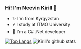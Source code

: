 ### Hi! I'm Neevin Kirill 👋

- ✨ I'm from Kyrgyzstan
- ⚡ I study at ITMO University
- 💬 I'm a C# .Net developer

[![Top Langs](https://github-readme-stats.vercel.app/api/top-langs/?username=neevink)](https://github.com/anuraghazra/github-readme-stats)
![Kirill's github stats](https://github-readme-stats.vercel.app/api?username=neevink&show_icons=true)
<!--
**neevink/neevink** is a ✨ _special_ ✨ repository because its `README.md` (this file) appears on your GitHub profile.

Here are some ideas to get you started:

- 🔭 I’m currently working on ...
- 🌱 I’m currently learning ...
- 👯 I’m looking to collaborate on ...
- 🤔 I’m looking for help with ...
- 💬 Ask me about ...
- 📫 How to reach me: ...
- 😄 Pronouns: ...
- ⚡ Fun fact: ...
-->
